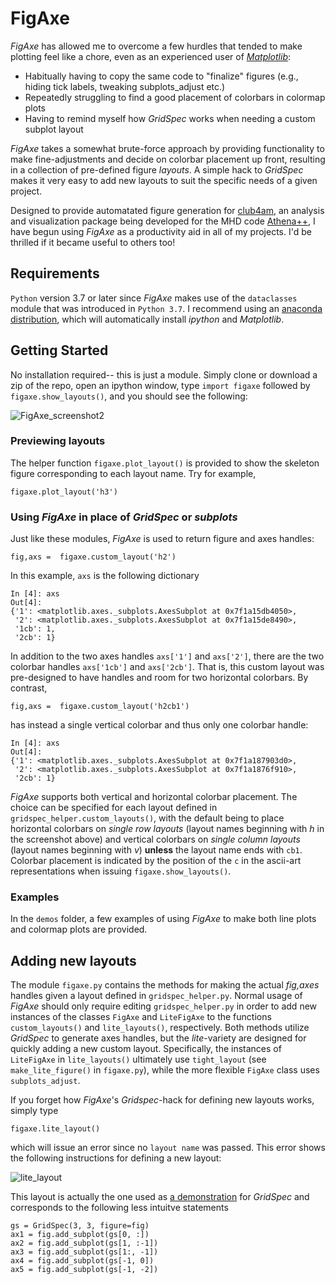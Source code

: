 # FigAxe
*FigAxe* has allowed me to overcome a few hurdles that tended to make plotting feel like a chore, even as an experienced user of [*Matplotlib*](https://matplotlib.org/):
- Habitually having to copy the same code to "finalize" figures (e.g., hiding tick labels, tweaking subplots_adjust etc.)
- Repeatedly struggling to find a good placement of colorbars in colormap plots 
- Having to remind myself how *GridSpec* works when needing a custom subplot layout

*FigAxe* takes a somewhat brute-force approach by providing functionality to make fine-adjustments and decide on colorbar placement up front, resulting in a collection of pre-defined figure *layouts*.  A simple hack to *GridSpec* makes it very easy to add new layouts to suit the specific needs of a given project.

Designed to provide automatated figure generation for [club4am](https://github.com/trwaters/club4am), an analysis and visualization package being developed for the MHD code [Athena++](https://github.com/PrincetonUniversity/athena-public-version), I have begun using *FigAxe* as a productivity aid in all of my projects.  I'd be thrilled if it became useful to others too!

## Requirements ##
`Python` version 3.7 or later since *FigAxe* makes use of the `dataclasses` module that was introduced in `Python 3.7`.  I recommend using an [anaconda distribution](https://www.anaconda.com/), which will automatically install *ipython* and *Matplotlib*.

## Getting Started ##
No installation required-- this is just a module.  Simply clone or download a zip of the repo, open an ipython window, type `import figaxe` followed by `figaxe.show_layouts()`, and you should see the following:

![FigAxe_screenshot2](https://user-images.githubusercontent.com/3180046/82995206-8c069400-9fc0-11ea-9e3e-b979309fb848.png)

### Previewing layouts ###
The helper function `figaxe.plot_layout()` is provided to show the skeleton figure corresponding to each layout name.  Try for example,

    figaxe.plot_layout('h3')
 
### Using *FigAxe* in place of *GridSpec* or *subplots* ###
Just like these modules, *FigAxe* is used to return figure and axes handles:

    fig,axs =  figaxe.custom_layout('h2')
In this example, `axs` is the following dictionary

```
In [4]: axs                                                                                          
Out[4]: 
{'1': <matplotlib.axes._subplots.AxesSubplot at 0x7f1a15db4050>,
 '2': <matplotlib.axes._subplots.AxesSubplot at 0x7f1a15de8490>,
 '1cb': 1,
 '2cb': 1}
```
In addition to the two axes handles `axs['1']` and `axs['2']`, there are the two colorbar handles `axs['1cb']` and `axs['2cb']`.  That is, this custom layout was pre-designed to have handles and room for two horizontal colorbars.  By contrast,

    fig,axs =  figaxe.custom_layout('h2cb1')
has instead a single vertical colorbar and thus only one colorbar handle:

```
In [4]: axs                                                                                          
Out[4]: 
{'1': <matplotlib.axes._subplots.AxesSubplot at 0x7f1a187903d0>,
 '2': <matplotlib.axes._subplots.AxesSubplot at 0x7f1a1876f910>,
 '2cb': 1}
```
*FigAxe* supports both vertical and horizontal colorbar placement.  The choice can be specified for each layout defined in `gridspec_helper.custom_layouts()`, with the default being to place horizontal colorbars on *single row layouts* (layout names beginning with *h* in the screenshot above) and vertical colorbars on *single column layouts* (layout names beginning with *v*) **unless** the layout name ends with `cb1`.  Colorbar placement is indicated by the position of the `c` in the ascii-art representations when issuing `figaxe.show_layouts()`.  

### Examples ###
In the `demos` folder, a few examples of using *FigAxe* to make both line plots and colormap plots are provided.

## Adding new layouts ##
The module `figaxe.py` contains the methods for making the actual *fig,axes* handles given a layout defined in `gridspec_helper.py`.  Normal usage of *FigAxe* should only require editing `gridspec_helper.py` in order to add new instances of the classes `FigAxe` and `LiteFigAxe` to the functions `custom_layouts()` and `lite_layouts()`, respectively.  Both methods utilize *GridSpec* to generate axes handles, but the *lite*-variety are designed for quickly adding a new custom layout.  Specifically, the instances of `LiteFigAxe` in `lite_layouts()` ultimately use `tight_layout` (see `make_lite_figure()` in `figaxe.py`), while the more flexible `FigAxe` class uses `subplots_adjust`.  

If you forget how *FigAxe*'s *Gridspec*-hack for defining new layouts works, simply type

    figaxe.lite_layout()
which will issue an error since no `layout name` was passed.  This error shows the following instructions for defining a new layout:

![lite_layout](https://user-images.githubusercontent.com/3180046/83005637-4781f500-9fce-11ea-9885-9d8af07eec4d.png)

This layout is actually the one used as [a demonstration](https://matplotlib.org/3.2.1/gallery/subplots_axes_and_figures/gridspec_multicolumn.html#sphx-glr-gallery-subplots-axes-and-figures-gridspec-multicolumn-py) for *GridSpec* and corresponds to the following less intuitve statements

````
gs = GridSpec(3, 3, figure=fig)
ax1 = fig.add_subplot(gs[0, :])
ax2 = fig.add_subplot(gs[1, :-1])
ax3 = fig.add_subplot(gs[1:, -1])
ax4 = fig.add_subplot(gs[-1, 0])
ax5 = fig.add_subplot(gs[-1, -2])
````
